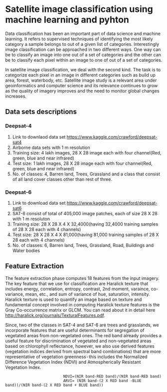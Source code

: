 # Satellite image classification using machine learning and pyhton
Data classification has been an important part of data science and machine learning. It refers to supervised techniques of identifying the most likely category a sample belongs to out of a given list of categories. Interestingly image classification can be approached in two different ways. One way can be to classify an image into one out of a set of categories and the other can be to classify each pixel within an image to one of out of a set of categories.

In satellite image classification, we deal with the second kind. The task is to categorize each pixel in an image in different categories such as build up area, forest, waterbody, etc. Satellite image study is a relevant area under geoinformatics and computer science and its relevance continues to grow as the quality of imagery improves and the need to monitor global changes increases.

## Data sets descriptions
### Deepsat-4 
  1. Link to downlaod data set https://www.kaggle.com/crawford/deepsat-sat4
  2. Airborne data sets with 1 m resolution
  3. Training size: 4 lakh images, 28 X 28 image each with four channel(Red, green, blue and near infrared)
  4. Test size: 1 lakh images, 28 X 28 image each with four channel(Red, green, blue and near infrared)
  5. No. of classes: 4, Barren land, Trees, Grassland and a class that consist of all land cover classes other than rest of    three.
### Deepsat-6
  1. Link to download data set https://www.kaggle.com/crawford/deepsat-sat6
  2. SAT-6 consist of total of 405,000 image patches, each of size 28 X 28 with 1 m resoluton
  3. Training size: 28 X 28 X 4 X 32,4000(having 32,4000 training samples of 28 X 28 each with 4 channels)
  4. Test size: 28 X 28 X 4 X 81,000(having 81,000 training samples of 28 X 28 each with 4 channels) 
  5. No. of classes: 6, Barren land, Trees, Grassland, Road, Buildings and Water bodies
## Feature Extraction

The feature extraction phase computes 18 features from the input imagery. The key feature that we use for classification are Haralick texture that includes energy, correlation, entropy, contrast, 2nd moment, varaince, co-variance, mean, etc., and sum of variance of hue, saturation, intensity. Haralick texture is used to quantify an image based on texture and fundamental concept involved in computing Haralick texture features is the Gray Co-occurrence matrix or GLCM. You can read about it in detail here http://haralick.org/journals/TexturalFeatures.pdf.

Since, two of the classes in SAT-4 and SAT-6 are trees and grasslands, we incorporate features that are useful determinants for segregation of vegetated areas from non-vegetated ones. The red band already provides a useful feature for discrimination of vegetated and non-vegetated areas based on
chlorophyll reflectance, however, we also use derived features (vegetation indices derived from spectral band combinations) that are more representative of vegetation greenness - this includes the Normalized Difference Vegetation Index (NDVI) and Atmospherically Resistant Vegetation Index.

                              NDVI=(NIR band-RED band)/(NIR band-RED band)
                              ARVI= (NIR band-(2 X RED band -BLUE band))/(NIR band-(2 X RED band + BLUE band))
